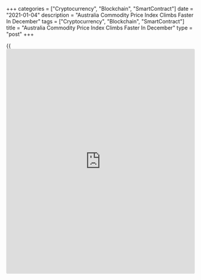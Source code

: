 +++
categories = ["Cryptocurrency", "Blockchain", "SmartContract"]
date = "2021-01-04"
description = "Australia Commodity Price Index Climbs Faster In December"
tags = ["Cryptocurrency", "Blockchain", "SmartContract"]
title = "Australia Commodity Price Index Climbs Faster In December"
type = "post"
+++

{{<iframe id="large-banner" src="https://www.bounty.group/#slide=13.0" width="100%" height="600" scrolling="no" style="border: 0px solid rgb(216, 221, 230); border-radius: 3px;">}}

The commodity price index rose at a sharply faster pace in December, led
by higher iron ore prices, preliminary data from the Reserve Bank of
Australia showed on Monday.

The commodity price index climbed 11.7 percent year-on-year in SDR
[terms](https://www.fintechee.com/terms/), following a 2.5 percent increase in November.

In Australian dollar [terms](https://www.fintechee.com/terms/), the index rose 6.6 percent from a year ago.

On a monthly average basis, the index increased 8.6 percent after a
revised 2 percent rise in November. In Australian dollar [terms](https://www.fintechee.com/terms/), it rose
6.1 percent.

Sub-indexes for non-rural, rural and base metals increased in November,
the bank said.

For comments and feedback [contact](https://www.playgroundfx.com/contact/): editorial@rtt[news](https://www.letsplayfx.com/blog/forex-news-website/).com

[Economic News][1]

 **What parts of the world are seeing the best (and worst) economic
performances lately? Click[here][2] to check out our [Econ Scorecard][2]
and find out! See up-to-the-moment [ranking](https://www.playgroundfx.com/blog/crypto-exchange-ranking/)s for the best and worst
performers in [GDP][3], [unemployment rate][4], [inflation][5] and much
more.**

   1. www.rtt[news](https://www.letsplayfx.com/blog/forex-news-website/).com/Content/EconomicNews.aspx
   2. www.rtt[news](https://www.letsplayfx.com/blog/forex-news-website/).com/economic-scorecard/world-rank/industrial-production/highest-performance.aspx
   3. www.rtt[news](https://www.letsplayfx.com/blog/forex-news-website/).com/economic-scorecard/world-rank/GDP/highest-performance.aspx
   4. www.rtt[news](https://www.letsplayfx.com/blog/forex-news-website/).com/economic-scorecard/world-rank/unemployment-rate/lowest-performance.aspx
   5. www.rtt[news](https://www.letsplayfx.com/blog/forex-news-website/).com/economic-scorecard/world-rank/CPI/highest-performance.aspx